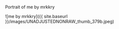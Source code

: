 
Portrait of me by mrkkry

![me by mrkkry]({{ site.baseurl }}/images/UNADJUSTEDNONRAW_thumb_379b.jpeg)

